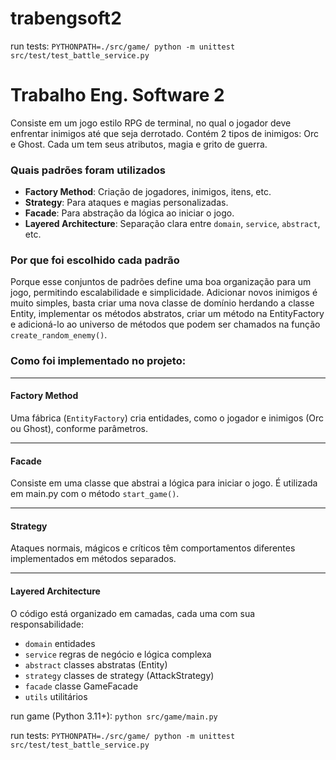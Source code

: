 # trabengsoft2

run tests:
`PYTHONPATH=./src/game/ python -m unittest src/test/test_battle_service.py`

# Trabalho Eng. Software 2
Consiste em um jogo estilo RPG de terminal, no qual o jogador deve enfrentar inimigos até que seja derrotado.
Contém 2 tipos de inimigos: Orc e Ghost. Cada um tem seus atributos, magia e grito de guerra.

### Quais padrões foram utilizados
- **Factory Method**: Criação de jogadores, inimigos, itens, etc.
- **Strategy**: Para ataques e magias personalizadas.
- **Facade**: Para abstração da lógica ao iniciar o jogo.
- **Layered Architecture**: Separação clara entre `domain`, `service`, `abstract`, etc.

### Por que foi escolhido cada padrão
Porque esse conjuntos de padrões define uma boa organização para um jogo, permitindo escalabilidade e simplicidade. Adicionar novos inimigos é muito simples, basta criar uma nova classe de domínio herdando a classe Entity, implementar os métodos abstratos, criar um método na EntityFactory e adicioná-lo ao universo de métodos que podem ser chamados na função `create_random_enemy()`.

### Como foi implementado no projeto:

---

#### Factory Method  
Uma fábrica (`EntityFactory`) cria entidades, como o  jogador e inimigos (Orc ou Ghost), conforme parâmetros.

---

#### Facade
Consiste em uma classe que abstrai a lógica para iniciar o jogo. É utilizada em main.py com o método `start_game()`.

---

#### Strategy
Ataques normais, mágicos e críticos têm comportamentos diferentes implementados em métodos separados.

---

#### Layered Architecture  
O código está organizado em camadas, cada uma com sua responsabilidade:  
- `domain` entidades  
- `service` regras de negócio e lógica complexa  
- `abstract` classes abstratas (Entity)
- `strategy` classes de strategy (AttackStrategy)
- `facade` classe GameFacade
- `utils` utilitários

run game (Python 3.11+):
`python src/game/main.py`

run tests:
`PYTHONPATH=./src/game/ python -m unittest src/test/test_battle_service.py`
